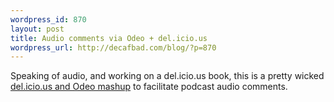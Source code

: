 ```yaml
--- 
wordpress_id: 870
layout: post
title: Audio comments via Odeo + del.icio.us
wordpress_url: http://decafbad.com/blog/?p=870
---
```

Speaking of audio, and working on a del.icio.us book, this is a pretty wicked <a href="http://thepublicservice.com/?p=9">del.icio.us and Odeo mashup</a> to facilitate podcast audio comments.
